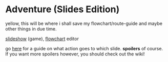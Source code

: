 # Adventure (Slides Edition)
yellow, this will be where i shall save my flowchart/route-guide and maybe other things in due time.

[slideshow](https://docs.google.com/presentation/d/1IK29BKEZ64OzC8eLfiQ847EcHFIj-ZU9wKo2g-zMCCE) (game),
[flowchart](https://app.diagrams.net/#HSpoder9%2FAdventure%2Fmain%2Fadventure%20flowchart.drawio) editor 

go [here](https://github.com/Spoder9/Adventure/blob/bed18e51306276057f0ef82c21fee78acbd65aeb/adventure%20flowchart.png) for a guide on what action goes to which slide. **spoilers** of course. If you want more spoilers however, you should check out the wiki!  
